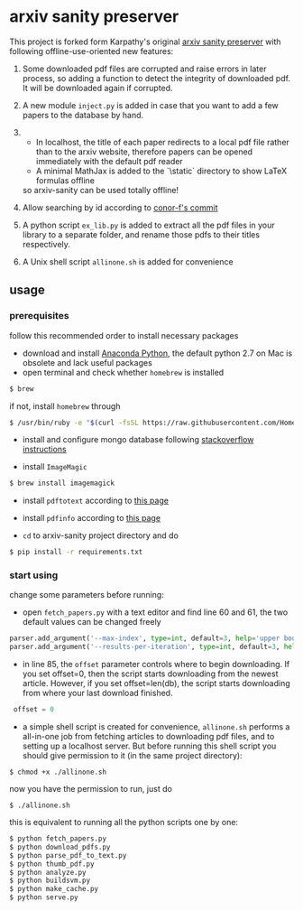 
# arxiv sanity preserver

This project is forked form Karpathy's original [arxiv sanity preserver](https://github.com/karpathy/arxiv-sanity-preserver) with following offline-use-oriented new features:

1. Some downloaded pdf files are corrupted and raise errors in later process, so adding a function to detect the integrity of downloaded pdf. It will be downloaded again if corrupted.

2. A new module `inject.py` is added in case that you want to add a few papers to the database by hand.
3. <ul><li>In localhost, the title of each paper redirects to a local pdf file rather than to the arxiv website, therefore papers can be opened immediately with the default pdf reader</li><li>A minimal MathJax is added to the `\static` directory to show LaTeX formulas offline</li></ul>so arxiv-sanity can be used totally offline!
4. Allow searching by id according to [conor-f's commit](https://github.com/karpathy/arxiv-sanity-preserver/pull/89/commits/93530f972c46a8bec796f49bfe6c105176d1c403)
5. A python script `ex_lib.py` is added to extract all the pdf files in your library to a separate folder, and rename those pdfs to their titles respectively.
6. A Unix shell script `allinone.sh` is added for convenience


## usage

### prerequisites
follow this recommended order to install necessary packages

* download and install [Anaconda Python](https://www.continuum.io/downloads), the default python 2.7 on Mac is obsolete and lack useful packages
* open terminal and check whether `homebrew` is installed

```bash
$ brew
```
  if not, install `homebrew` through
  
  ```bash
 $ /usr/bin/ruby -e "$(curl -fsSL https://raw.githubusercontent.com/Homebrew/install/master/install)"
  ```
* install and configure mongo database following [stackoverflow instructions](https://stackoverflow.com/questions/5596521/what-is-the-correct-way-to-start-a-mongod-service-on-linux-os-x)

* install `ImageMagic` 

```bash
$ brew install imagemagick
```

* install `pdftotext` according to [this page](http://macappstore.org/pdftotext/)

* install `pdfinfo` according to [this page](http://macappstore.org/pdfinfo/)

* `cd` to arxiv-sanity project directory and do

```bash
$ pip install -r requirements.txt

``` 

### start using
change some parameters before running:

* open `fetch_papers.py` with a text editor and find line 60 and 61, the two default values can be changed freely

```python
parser.add_argument('--max-index', type=int, default=3, help='upper bound on paper index we will fetch')
parser.add_argument('--results-per-iteration', type=int, default=3, help='passed to arxiv API')
```

* in line 85, the `offset` parameter controls where to begin downloading. If you set offset=0, then the script starts downloading from the newest article. However, if you set offset=len(db), the script starts downloading from where your last download finished.

```python
 offset = 0
```

* a simple shell script is created for convenience, `allinone.sh` performs a all-in-one job from fetching articles to downloading pdf files, and to setting up a localhost server. But before running this shell script you should give permission to it (in the same project directory):

```
$ chmod +x ./allinone.sh
```

now you have the permission to run, just do 

```
$ ./allinone.sh
```
this is equivalent to running all the python scripts one by one:

```bash
$ python fetch_papers.py
$ python download_pdfs.py
$ python parse_pdf_to_text.py
$ python thumb_pdf.py
$ python analyze.py
$ python buildsvm.py
$ python make_cache.py
$ python serve.py
```


